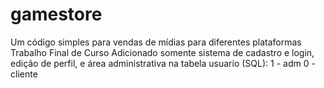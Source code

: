 # gamestore
Um código simples para vendas de mídias para diferentes plataformas <br>
Trabalho Final de Curso
Adicionado somente sistema de cadastro e login, edição de perfil, e área administrativa
na tabela usuario (SQL): 1 - adm
                         0 - cliente
